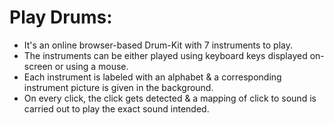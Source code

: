 # Play Drums:
- It's an online browser-based Drum-Kit with 7 instruments to play.
- The instruments can be either played using keyboard keys displayed on-screen or using a mouse.
- Each instrument is labeled with an alphabet & a corresponding instrument picture is given in the background.
- On every click, the click gets detected & a mapping of click to sound is carried out to play the exact sound intended.
